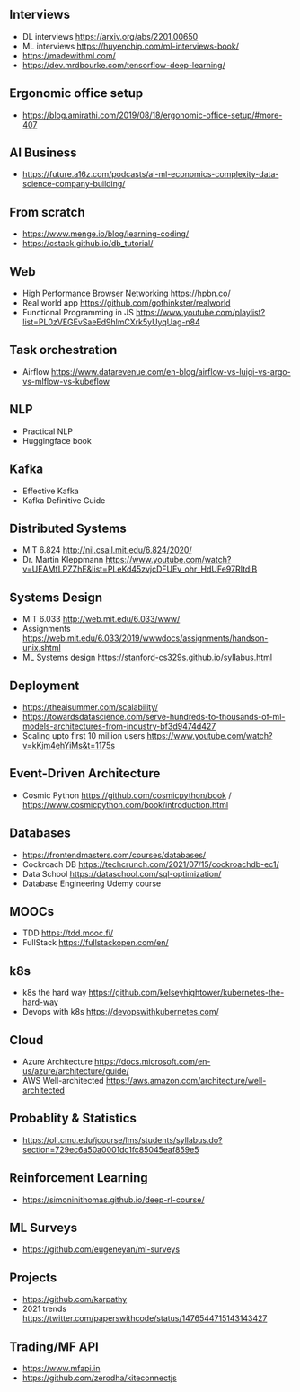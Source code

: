 ## Interviews
  - DL interviews https://arxiv.org/abs/2201.00650
  - ML interviews https://huyenchip.com/ml-interviews-book/
  - https://madewithml.com/
  - https://dev.mrdbourke.com/tensorflow-deep-learning/
  
## Ergonomic office setup
  - https://blog.amirathi.com/2019/08/18/ergonomic-office-setup/#more-407

## AI Business
  - https://future.a16z.com/podcasts/ai-ml-economics-complexity-data-science-company-building/

## From scratch
  - https://www.menge.io/blog/learning-coding/
  - https://cstack.github.io/db_tutorial/
  
## Web
  - High Performance Browser Networking https://hpbn.co/
  - Real world app https://github.com/gothinkster/realworld
  - Functional Programming in JS https://www.youtube.com/playlist?list=PL0zVEGEvSaeEd9hlmCXrk5yUyqUag-n84

## Task orchestration
  - Airflow https://www.datarevenue.com/en-blog/airflow-vs-luigi-vs-argo-vs-mlflow-vs-kubeflow
  
## NLP

- Practical NLP
- Huggingface book

## Kafka
- Effective Kafka
- Kafka Definitive Guide

## Distributed Systems
- MIT 6.824 http://nil.csail.mit.edu/6.824/2020/
- Dr. Martin Kleppmann https://www.youtube.com/watch?v=UEAMfLPZZhE&list=PLeKd45zvjcDFUEv_ohr_HdUFe97RItdiB

## Systems Design
- MIT 6.033 http://web.mit.edu/6.033/www/
- Assignments https://web.mit.edu/6.033/2019/wwwdocs/assignments/handson-unix.shtml
- ML Systems design https://stanford-cs329s.github.io/syllabus.html

## Deployment
- https://theaisummer.com/scalability/
- https://towardsdatascience.com/serve-hundreds-to-thousands-of-ml-models-architectures-from-industry-bf3d9474d427
- Scaling upto first 10 million users https://www.youtube.com/watch?v=kKjm4ehYiMs&t=1175s

## Event-Driven Architecture
- Cosmic Python https://github.com/cosmicpython/book / https://www.cosmicpython.com/book/introduction.html

## Databases
- https://frontendmasters.com/courses/databases/
- Cockroach DB https://techcrunch.com/2021/07/15/cockroachdb-ec1/
- Data School https://dataschool.com/sql-optimization/
- Database Engineering Udemy course

## MOOCs
- TDD https://tdd.mooc.fi/
- FullStack https://fullstackopen.com/en/

## k8s
- k8s the hard way https://github.com/kelseyhightower/kubernetes-the-hard-way
- Devops with k8s https://devopswithkubernetes.com/

## Cloud
- Azure Architecture https://docs.microsoft.com/en-us/azure/architecture/guide/
- AWS Well-architected https://aws.amazon.com/architecture/well-architected

## Probablity & Statistics
- https://oli.cmu.edu/jcourse/lms/students/syllabus.do?section=729ec6a50a0001dc1fc85045eaf859e5

## Reinforcement Learning
- https://simoninithomas.github.io/deep-rl-course/

## ML Surveys
- https://github.com/eugeneyan/ml-surveys

## Projects
- https://github.com/karpathy
- 2021 trends https://twitter.com/paperswithcode/status/1476544715143143427

## Trading/MF API
- https://www.mfapi.in
- https://github.com/zerodha/kiteconnectjs
